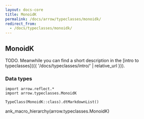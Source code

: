 ```yaml
---
layout: docs-core
title: MonoidK
permalink: /docs/arrow/typeclasses/monoidk/
redirect_from:
  - /docs/typeclasses/monoidk/
---
```


## MonoidK




TODO. Meanwhile you can find a short description in the [intro to typeclasses]({{ '/docs/typeclasses/intro/' | relative_url }}).


### Data types

```kotlin:ank:replace
import arrow.reflect.*
import arrow.typeclasses.MonoidK

TypeClass(MonoidK::class).dtMarkdownList()
```

ank_macro_hierarchy(arrow.typeclasses.MonoidK)
